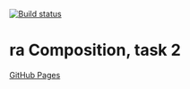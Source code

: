 [![Build status](https://ci.appveyor.com/api/projects/status/q87tnffd80j59688?svg=true)](https://ci.appveyor.com/project/qvvverty/ra-composition-2)
# ra Composition, task 2
[GitHub Pages](https://qvvverty.github.io/ra-composition-2/)